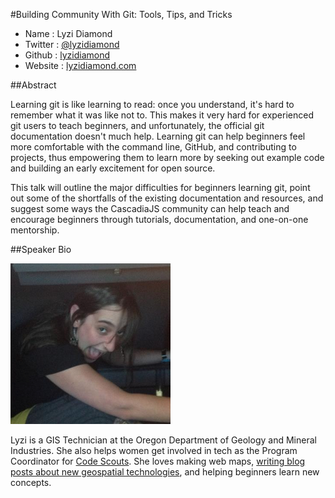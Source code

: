 #Building Community With Git: Tools, Tips, and Tricks

* Name      : Lyzi Diamond
* Twitter   : [@lyzidiamond](http://twitter.com/lyzidiamond)
* Github    : [lyzidiamond](http://github.com/lyzidiamond)
* Website   : [lyzidiamond.com](http://lyzidiamond.com)

##Abstract

Learning git is like learning to read: once you understand, it's hard to remember what it was like not to. This makes it very hard for experienced git users to teach beginners, and unfortunately, the official git documentation doesn't much help. Learning git can help beginners feel more comfortable with the command line, GitHub, and contributing to projects, thus empowering them to learn more by seeking out example code and building an early excitement for open source.

This talk will outline the major difficulties for beginners learning git, point out some of the shortfalls of the existing documentation and resources, and suggest some ways the CascadiaJS community can help teach and encourage beginners through tutorials, documentation, and one-on-one mentorship.

##Speaker Bio

![lyzidiamond](https://github.com/cascadiajs/2013.cascadiajs.com/blob/master/images/lyzidiamond.png)

Lyzi is a GIS Technician at the Oregon Department of Geology and Mineral Industries. She also helps women get involved in tech as the Program Coordinator for [Code Scouts](http://codescouts.org). She loves making web maps, [writing blog posts about new geospatial technologies](http://giscollective.org), and helping beginners learn new concepts.